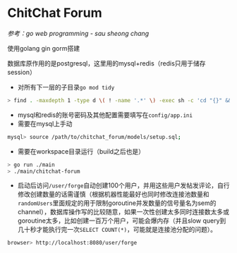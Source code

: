 # ChitChat Forum

*参考：go web programming - sau sheong chang*

使用golang gin gorm搭建

数据库原作用的是postgresql，这里用的mysql+redis（redis只用于储存session）

- 对所有下一层的子目录`go mod tidy`
```bash
> find . -maxdepth 1 -type d \( ! -name '.*' \) -exec sh -c 'cd "{}" && go mod tidy' \;
```
- mysql和redis的账号密码及其他配置需要填写在`config/app.ini`
- 需要在mysql上手动
```bash
mysql> source /path/to/chitchat_forum/models/setup.sql;
```  
- 需要在workspace目录运行（build之后也是）
```bash
> go run ./main
> ./main/chitchat-forum
```
- 启动后访问`/user/forge`自动创建100个用户，并用这些用户发帖发评论，自行修改创建数量的话需谨慎（根据机器性能最好也同时修改连接池数量和`randomUsers`里面规定的用于限制goroutine并发数量的信号量名为sem的channel），数据库操作写的比较随意，如果一次性创建太多同时连接数太多或goroutine太多，比如创建一百万个用户，可能会爆内存（并且slow query到几十秒才能执行完一次`SELECT COUNT(*)`，可能就是连接池分配的问题）。
```bash
browser> http://localhost:8080/user/forge
```
